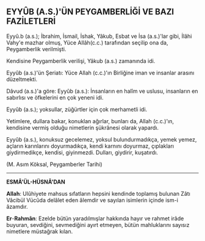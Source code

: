 ## EYYÛB (A.S.)'ÜN PEYGAMBERLİĞİ VE BAZI FAZİLETLERİ

Eyyû.b (a.s.); İbrahim, İsmail, İshak, Yâkub, Esbat ve İsa (a.s.)'lar gibi, İlâhi Vahy'e mazhar ol­muş, Yüce Allâh(c.c.) tarafından seçilip ona da, Peygamberlik verilmişti.

Kendisine Peygamberlik verilişi, Yâkub (a.s.) zamanında idi.

Eyyûb (a.s.)'ün Şeriatı: Yüce Allah (c.c.)'ın Birliği­ne iman ve insanlar arasını düzeltmekti.

Dâvud (a.s.)'a göre: Eyyûb (a.s.): İnsanların en halîm ve uslusu, insanların en sabırlısı ve öfkeleri­ni en çok yeneni idi.

Eyyûb (a.s.); yoksullar, züğürtler için çok mer­hametli idi.

Yetimlere, dullara bakar, konuklan ağırlar, bun­ları da, Allah (c.c.)'ın, kendisine vermiş olduğu ni­metlerin şükrânesi olarak yapardı.

Eyyûb (a.s.), konuksuz gecelemez, yoksul bu­lundurmadıkça, yemek yemez, açların karınlarını doyurmadıkça, kendi karnını doyurmaz, çıplakları giydirmedikçe, kendisi, giyinmezdi. Dulları, giydi­rir, kuşatırdı.

(M. Asım Köksal, Peygamberler Tarihi)

<hr>

**ESMÂ'ÜL-HÜSNÂ'DAN**

**Allah**: Ulûhiyete mahsus sıfatların hepsini kendinde toplamış bulunan Zâtı Vâcibül Vücûda delâlet eden âlemdir ve sayılan isimlerin içinde ism-i âzamdır.

**Er**-**Rahmân**: Ezelde bütün yaradılmışlar hakkında hayır ve rahmet irâde buyuran, sevdiğini, sevmediğini ayırt etmeyen, bütün mahluklarını sayısız nimetlere müstağrak kılan.
